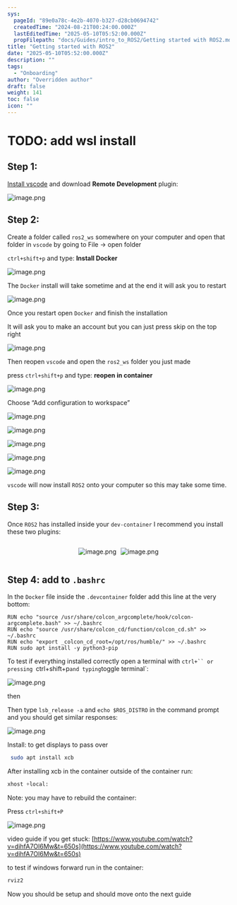 ```yaml
---
sys:
  pageId: "89e0a78c-4e2b-4070-b327-d28cb0694742"
  createdTime: "2024-08-21T00:24:00.000Z"
  lastEditedTime: "2025-05-10T05:52:00.000Z"
  propFilepath: "docs/Guides/intro_to_ROS2/Getting started with ROS2.md"
title: "Getting started with ROS2"
date: "2025-05-10T05:52:00.000Z"
description: ""
tags:
  - "Onboarding"
author: "Overridden author"
draft: false
weight: 141
toc: false
icon: ""
---
```


# TODO: add wsl install

## Step 1:

[Install vscode](https://code.visualstudio.com/download) and download **Remote Development** plugin:

![image.png](https://prod-files-secure.s3.us-west-2.amazonaws.com/d518164a-d88e-44d1-a4ee-3adb3bd8bce0/efb52993-1881-4a40-b95e-6f020334f022/image.png?X-Amz-Algorithm=AWS4-HMAC-SHA256&X-Amz-Content-Sha256=UNSIGNED-PAYLOAD&X-Amz-Credential=ASIAZI2LB4662OX3NAVV%2F20250511%2Fus-west-2%2Fs3%2Faws4_request&X-Amz-Date=20250511T131631Z&X-Amz-Expires=3600&X-Amz-Security-Token=IQoJb3JpZ2luX2VjEBAaCXVzLXdlc3QtMiJGMEQCIBj8xcg0WOiT2Ec37bEOMvCQTygnyS%2BheWvZC9O6prkJAiAh0bhBPlZLFeZRy9Pw2wYdOdPs3paDdnlkDJcByhFSliqIBAi5%2F%2F%2F%2F%2F%2F%2F%2F%2F%2F8BEAAaDDYzNzQyMzE4MzgwNSIMv5RMJ8wDiGHa%2Fq%2FXKtwDH2e9LBsWy8YASz9CI9zaTQaYJYRMYkh%2BT08zDv64ilrEmOhelebAfgK2BrpXrNJr3pnmRurtYWbIcxSopH1t5pd2J835xObxV0I3dh40XQBtddD5QrcPfOsiypTHf6xwmrbnTC4ISTqZUkpNB7z4vnkQy5VdU54Xt5GxiN4kkgLsCOo%2B2ex9GQviKxpux6VCQ4%2F%2Fh1aCqKtQUd1UDIJuOd8LQigaf%2BxD5FLDPiyiSX5aE%2F%2BcDKV0WoYTl60sPV5jrHZwhXrox%2BR7KizwbsOsrOsGBlm%2F4Mh1ppL%2F0rLHrARgwP%2BWTLmtsnM4FeSXp0k1NMHy6Tdshviex8sXSjSlnOc9zBf6yd6ExnU05xy4BsaQHE8u6AaIttT5NG1iev4g42C3GTC0TNQHmn0plC68EHmaL8PYaa289IgXLInoh%2FC%2BerOZe%2FNrFqVQWYoGfSfFH7XRbCdPMwrhuu5czVv0gl1VxNU3KR6cemFDsLHYgl%2BFsJiIFv7qAFfvbIHbckmseg1HhG%2Fg9Ce9RarLhu5OydMLDlmiOln%2FAM1w%2BJSu3Kbi5dxDLzZlScwnc0%2FEOzmx2Y38XUwcS0xHIxzpGotodMrg8TDvim8eNKHBRlZrxiM1xTomoFhGG3%2BtLUww%2B7iBwQY6pgF%2FXnAIZQuvcAG%2F%2FmfhWszmWC5nZ3NDDSDpDFuuUdjCim9cf5D7MwxqGz1VUBbnYYiz2tLZFGBVLVtXGVcYFK68UVTjmigLFUTQimFub%2Fz7NRwvuJ%2BLX7fDl%2F6GEuOnQq5YW%2FPy5wJjXBb5AXJnNGJA9h%2F1ocjlGXbtSWqNEBc93JYdDzY7RzcZt%2FgkzD9wt80NvUkS0IjRSBV6aOpyfprMVEtAEX6I&X-Amz-Signature=5877c7bbc1666a8983684908a06c6ead6b7d49fb9c30d13dd26c7820fad70f7b&X-Amz-SignedHeaders=host&x-id=GetObject)

## Step 2:

Create a folder called `ros2_ws` somewhere on your computer and open that folder in `vscode` by going to File → open folder 

`ctrl+shift+p` and type: **Install Docker**

![image.png](https://prod-files-secure.s3.us-west-2.amazonaws.com/d518164a-d88e-44d1-a4ee-3adb3bd8bce0/2269dc0e-1cd5-47ff-bceb-c04ad9b2eab0/image.png?X-Amz-Algorithm=AWS4-HMAC-SHA256&X-Amz-Content-Sha256=UNSIGNED-PAYLOAD&X-Amz-Credential=ASIAZI2LB4662OX3NAVV%2F20250511%2Fus-west-2%2Fs3%2Faws4_request&X-Amz-Date=20250511T131631Z&X-Amz-Expires=3600&X-Amz-Security-Token=IQoJb3JpZ2luX2VjEBAaCXVzLXdlc3QtMiJGMEQCIBj8xcg0WOiT2Ec37bEOMvCQTygnyS%2BheWvZC9O6prkJAiAh0bhBPlZLFeZRy9Pw2wYdOdPs3paDdnlkDJcByhFSliqIBAi5%2F%2F%2F%2F%2F%2F%2F%2F%2F%2F8BEAAaDDYzNzQyMzE4MzgwNSIMv5RMJ8wDiGHa%2Fq%2FXKtwDH2e9LBsWy8YASz9CI9zaTQaYJYRMYkh%2BT08zDv64ilrEmOhelebAfgK2BrpXrNJr3pnmRurtYWbIcxSopH1t5pd2J835xObxV0I3dh40XQBtddD5QrcPfOsiypTHf6xwmrbnTC4ISTqZUkpNB7z4vnkQy5VdU54Xt5GxiN4kkgLsCOo%2B2ex9GQviKxpux6VCQ4%2F%2Fh1aCqKtQUd1UDIJuOd8LQigaf%2BxD5FLDPiyiSX5aE%2F%2BcDKV0WoYTl60sPV5jrHZwhXrox%2BR7KizwbsOsrOsGBlm%2F4Mh1ppL%2F0rLHrARgwP%2BWTLmtsnM4FeSXp0k1NMHy6Tdshviex8sXSjSlnOc9zBf6yd6ExnU05xy4BsaQHE8u6AaIttT5NG1iev4g42C3GTC0TNQHmn0plC68EHmaL8PYaa289IgXLInoh%2FC%2BerOZe%2FNrFqVQWYoGfSfFH7XRbCdPMwrhuu5czVv0gl1VxNU3KR6cemFDsLHYgl%2BFsJiIFv7qAFfvbIHbckmseg1HhG%2Fg9Ce9RarLhu5OydMLDlmiOln%2FAM1w%2BJSu3Kbi5dxDLzZlScwnc0%2FEOzmx2Y38XUwcS0xHIxzpGotodMrg8TDvim8eNKHBRlZrxiM1xTomoFhGG3%2BtLUww%2B7iBwQY6pgF%2FXnAIZQuvcAG%2F%2FmfhWszmWC5nZ3NDDSDpDFuuUdjCim9cf5D7MwxqGz1VUBbnYYiz2tLZFGBVLVtXGVcYFK68UVTjmigLFUTQimFub%2Fz7NRwvuJ%2BLX7fDl%2F6GEuOnQq5YW%2FPy5wJjXBb5AXJnNGJA9h%2F1ocjlGXbtSWqNEBc93JYdDzY7RzcZt%2FgkzD9wt80NvUkS0IjRSBV6aOpyfprMVEtAEX6I&X-Amz-Signature=50efea8d529280343c8d71fcc1a8e5925e41cb9296e0d0c1ae526334a0cd112a&X-Amz-SignedHeaders=host&x-id=GetObject)

The `Docker` install will take sometime and at the end it will ask you to restart

![image.png](https://prod-files-secure.s3.us-west-2.amazonaws.com/d518164a-d88e-44d1-a4ee-3adb3bd8bce0/ed233f78-be33-4b1f-b89c-9c346c0e961e/image.png?X-Amz-Algorithm=AWS4-HMAC-SHA256&X-Amz-Content-Sha256=UNSIGNED-PAYLOAD&X-Amz-Credential=ASIAZI2LB4662OX3NAVV%2F20250511%2Fus-west-2%2Fs3%2Faws4_request&X-Amz-Date=20250511T131631Z&X-Amz-Expires=3600&X-Amz-Security-Token=IQoJb3JpZ2luX2VjEBAaCXVzLXdlc3QtMiJGMEQCIBj8xcg0WOiT2Ec37bEOMvCQTygnyS%2BheWvZC9O6prkJAiAh0bhBPlZLFeZRy9Pw2wYdOdPs3paDdnlkDJcByhFSliqIBAi5%2F%2F%2F%2F%2F%2F%2F%2F%2F%2F8BEAAaDDYzNzQyMzE4MzgwNSIMv5RMJ8wDiGHa%2Fq%2FXKtwDH2e9LBsWy8YASz9CI9zaTQaYJYRMYkh%2BT08zDv64ilrEmOhelebAfgK2BrpXrNJr3pnmRurtYWbIcxSopH1t5pd2J835xObxV0I3dh40XQBtddD5QrcPfOsiypTHf6xwmrbnTC4ISTqZUkpNB7z4vnkQy5VdU54Xt5GxiN4kkgLsCOo%2B2ex9GQviKxpux6VCQ4%2F%2Fh1aCqKtQUd1UDIJuOd8LQigaf%2BxD5FLDPiyiSX5aE%2F%2BcDKV0WoYTl60sPV5jrHZwhXrox%2BR7KizwbsOsrOsGBlm%2F4Mh1ppL%2F0rLHrARgwP%2BWTLmtsnM4FeSXp0k1NMHy6Tdshviex8sXSjSlnOc9zBf6yd6ExnU05xy4BsaQHE8u6AaIttT5NG1iev4g42C3GTC0TNQHmn0plC68EHmaL8PYaa289IgXLInoh%2FC%2BerOZe%2FNrFqVQWYoGfSfFH7XRbCdPMwrhuu5czVv0gl1VxNU3KR6cemFDsLHYgl%2BFsJiIFv7qAFfvbIHbckmseg1HhG%2Fg9Ce9RarLhu5OydMLDlmiOln%2FAM1w%2BJSu3Kbi5dxDLzZlScwnc0%2FEOzmx2Y38XUwcS0xHIxzpGotodMrg8TDvim8eNKHBRlZrxiM1xTomoFhGG3%2BtLUww%2B7iBwQY6pgF%2FXnAIZQuvcAG%2F%2FmfhWszmWC5nZ3NDDSDpDFuuUdjCim9cf5D7MwxqGz1VUBbnYYiz2tLZFGBVLVtXGVcYFK68UVTjmigLFUTQimFub%2Fz7NRwvuJ%2BLX7fDl%2F6GEuOnQq5YW%2FPy5wJjXBb5AXJnNGJA9h%2F1ocjlGXbtSWqNEBc93JYdDzY7RzcZt%2FgkzD9wt80NvUkS0IjRSBV6aOpyfprMVEtAEX6I&X-Amz-Signature=0892e79baf5faeccb798b467711ea7a2898d6bdc244573c4a2af350c3a28bba1&X-Amz-SignedHeaders=host&x-id=GetObject)

Once you restart open `Docker` and finish the installation

It will ask you to make an account but you can just press skip on the top right

![image.png](https://prod-files-secure.s3.us-west-2.amazonaws.com/d518164a-d88e-44d1-a4ee-3adb3bd8bce0/21010ad9-1659-4fd9-9f59-9932a09b2a3d/image.png?X-Amz-Algorithm=AWS4-HMAC-SHA256&X-Amz-Content-Sha256=UNSIGNED-PAYLOAD&X-Amz-Credential=ASIAZI2LB4662OX3NAVV%2F20250511%2Fus-west-2%2Fs3%2Faws4_request&X-Amz-Date=20250511T131631Z&X-Amz-Expires=3600&X-Amz-Security-Token=IQoJb3JpZ2luX2VjEBAaCXVzLXdlc3QtMiJGMEQCIBj8xcg0WOiT2Ec37bEOMvCQTygnyS%2BheWvZC9O6prkJAiAh0bhBPlZLFeZRy9Pw2wYdOdPs3paDdnlkDJcByhFSliqIBAi5%2F%2F%2F%2F%2F%2F%2F%2F%2F%2F8BEAAaDDYzNzQyMzE4MzgwNSIMv5RMJ8wDiGHa%2Fq%2FXKtwDH2e9LBsWy8YASz9CI9zaTQaYJYRMYkh%2BT08zDv64ilrEmOhelebAfgK2BrpXrNJr3pnmRurtYWbIcxSopH1t5pd2J835xObxV0I3dh40XQBtddD5QrcPfOsiypTHf6xwmrbnTC4ISTqZUkpNB7z4vnkQy5VdU54Xt5GxiN4kkgLsCOo%2B2ex9GQviKxpux6VCQ4%2F%2Fh1aCqKtQUd1UDIJuOd8LQigaf%2BxD5FLDPiyiSX5aE%2F%2BcDKV0WoYTl60sPV5jrHZwhXrox%2BR7KizwbsOsrOsGBlm%2F4Mh1ppL%2F0rLHrARgwP%2BWTLmtsnM4FeSXp0k1NMHy6Tdshviex8sXSjSlnOc9zBf6yd6ExnU05xy4BsaQHE8u6AaIttT5NG1iev4g42C3GTC0TNQHmn0plC68EHmaL8PYaa289IgXLInoh%2FC%2BerOZe%2FNrFqVQWYoGfSfFH7XRbCdPMwrhuu5czVv0gl1VxNU3KR6cemFDsLHYgl%2BFsJiIFv7qAFfvbIHbckmseg1HhG%2Fg9Ce9RarLhu5OydMLDlmiOln%2FAM1w%2BJSu3Kbi5dxDLzZlScwnc0%2FEOzmx2Y38XUwcS0xHIxzpGotodMrg8TDvim8eNKHBRlZrxiM1xTomoFhGG3%2BtLUww%2B7iBwQY6pgF%2FXnAIZQuvcAG%2F%2FmfhWszmWC5nZ3NDDSDpDFuuUdjCim9cf5D7MwxqGz1VUBbnYYiz2tLZFGBVLVtXGVcYFK68UVTjmigLFUTQimFub%2Fz7NRwvuJ%2BLX7fDl%2F6GEuOnQq5YW%2FPy5wJjXBb5AXJnNGJA9h%2F1ocjlGXbtSWqNEBc93JYdDzY7RzcZt%2FgkzD9wt80NvUkS0IjRSBV6aOpyfprMVEtAEX6I&X-Amz-Signature=ec5aee9982bf40844c8b7f4b87cfc7aeef61816240ffc5369e5381e6bc34c4dd&X-Amz-SignedHeaders=host&x-id=GetObject)

Then reopen `vscode` and open the `ros2_ws` folder you just made

press `ctrl+shift+p` and type: **reopen in container**

![image.png](https://prod-files-secure.s3.us-west-2.amazonaws.com/d518164a-d88e-44d1-a4ee-3adb3bd8bce0/4e93b8c2-41ad-488c-8095-c74205196118/image.png?X-Amz-Algorithm=AWS4-HMAC-SHA256&X-Amz-Content-Sha256=UNSIGNED-PAYLOAD&X-Amz-Credential=ASIAZI2LB4662OX3NAVV%2F20250511%2Fus-west-2%2Fs3%2Faws4_request&X-Amz-Date=20250511T131631Z&X-Amz-Expires=3600&X-Amz-Security-Token=IQoJb3JpZ2luX2VjEBAaCXVzLXdlc3QtMiJGMEQCIBj8xcg0WOiT2Ec37bEOMvCQTygnyS%2BheWvZC9O6prkJAiAh0bhBPlZLFeZRy9Pw2wYdOdPs3paDdnlkDJcByhFSliqIBAi5%2F%2F%2F%2F%2F%2F%2F%2F%2F%2F8BEAAaDDYzNzQyMzE4MzgwNSIMv5RMJ8wDiGHa%2Fq%2FXKtwDH2e9LBsWy8YASz9CI9zaTQaYJYRMYkh%2BT08zDv64ilrEmOhelebAfgK2BrpXrNJr3pnmRurtYWbIcxSopH1t5pd2J835xObxV0I3dh40XQBtddD5QrcPfOsiypTHf6xwmrbnTC4ISTqZUkpNB7z4vnkQy5VdU54Xt5GxiN4kkgLsCOo%2B2ex9GQviKxpux6VCQ4%2F%2Fh1aCqKtQUd1UDIJuOd8LQigaf%2BxD5FLDPiyiSX5aE%2F%2BcDKV0WoYTl60sPV5jrHZwhXrox%2BR7KizwbsOsrOsGBlm%2F4Mh1ppL%2F0rLHrARgwP%2BWTLmtsnM4FeSXp0k1NMHy6Tdshviex8sXSjSlnOc9zBf6yd6ExnU05xy4BsaQHE8u6AaIttT5NG1iev4g42C3GTC0TNQHmn0plC68EHmaL8PYaa289IgXLInoh%2FC%2BerOZe%2FNrFqVQWYoGfSfFH7XRbCdPMwrhuu5czVv0gl1VxNU3KR6cemFDsLHYgl%2BFsJiIFv7qAFfvbIHbckmseg1HhG%2Fg9Ce9RarLhu5OydMLDlmiOln%2FAM1w%2BJSu3Kbi5dxDLzZlScwnc0%2FEOzmx2Y38XUwcS0xHIxzpGotodMrg8TDvim8eNKHBRlZrxiM1xTomoFhGG3%2BtLUww%2B7iBwQY6pgF%2FXnAIZQuvcAG%2F%2FmfhWszmWC5nZ3NDDSDpDFuuUdjCim9cf5D7MwxqGz1VUBbnYYiz2tLZFGBVLVtXGVcYFK68UVTjmigLFUTQimFub%2Fz7NRwvuJ%2BLX7fDl%2F6GEuOnQq5YW%2FPy5wJjXBb5AXJnNGJA9h%2F1ocjlGXbtSWqNEBc93JYdDzY7RzcZt%2FgkzD9wt80NvUkS0IjRSBV6aOpyfprMVEtAEX6I&X-Amz-Signature=de773b6f16e135e35f904d598c36ccd6cd009e5b7d4abf8b95d69f7d31645ebc&X-Amz-SignedHeaders=host&x-id=GetObject)

Choose “Add configuration to workspace”

![image.png](https://prod-files-secure.s3.us-west-2.amazonaws.com/d518164a-d88e-44d1-a4ee-3adb3bd8bce0/9560b282-5060-4989-ba37-97e7b2c22476/image.png?X-Amz-Algorithm=AWS4-HMAC-SHA256&X-Amz-Content-Sha256=UNSIGNED-PAYLOAD&X-Amz-Credential=ASIAZI2LB4662OX3NAVV%2F20250511%2Fus-west-2%2Fs3%2Faws4_request&X-Amz-Date=20250511T131631Z&X-Amz-Expires=3600&X-Amz-Security-Token=IQoJb3JpZ2luX2VjEBAaCXVzLXdlc3QtMiJGMEQCIBj8xcg0WOiT2Ec37bEOMvCQTygnyS%2BheWvZC9O6prkJAiAh0bhBPlZLFeZRy9Pw2wYdOdPs3paDdnlkDJcByhFSliqIBAi5%2F%2F%2F%2F%2F%2F%2F%2F%2F%2F8BEAAaDDYzNzQyMzE4MzgwNSIMv5RMJ8wDiGHa%2Fq%2FXKtwDH2e9LBsWy8YASz9CI9zaTQaYJYRMYkh%2BT08zDv64ilrEmOhelebAfgK2BrpXrNJr3pnmRurtYWbIcxSopH1t5pd2J835xObxV0I3dh40XQBtddD5QrcPfOsiypTHf6xwmrbnTC4ISTqZUkpNB7z4vnkQy5VdU54Xt5GxiN4kkgLsCOo%2B2ex9GQviKxpux6VCQ4%2F%2Fh1aCqKtQUd1UDIJuOd8LQigaf%2BxD5FLDPiyiSX5aE%2F%2BcDKV0WoYTl60sPV5jrHZwhXrox%2BR7KizwbsOsrOsGBlm%2F4Mh1ppL%2F0rLHrARgwP%2BWTLmtsnM4FeSXp0k1NMHy6Tdshviex8sXSjSlnOc9zBf6yd6ExnU05xy4BsaQHE8u6AaIttT5NG1iev4g42C3GTC0TNQHmn0plC68EHmaL8PYaa289IgXLInoh%2FC%2BerOZe%2FNrFqVQWYoGfSfFH7XRbCdPMwrhuu5czVv0gl1VxNU3KR6cemFDsLHYgl%2BFsJiIFv7qAFfvbIHbckmseg1HhG%2Fg9Ce9RarLhu5OydMLDlmiOln%2FAM1w%2BJSu3Kbi5dxDLzZlScwnc0%2FEOzmx2Y38XUwcS0xHIxzpGotodMrg8TDvim8eNKHBRlZrxiM1xTomoFhGG3%2BtLUww%2B7iBwQY6pgF%2FXnAIZQuvcAG%2F%2FmfhWszmWC5nZ3NDDSDpDFuuUdjCim9cf5D7MwxqGz1VUBbnYYiz2tLZFGBVLVtXGVcYFK68UVTjmigLFUTQimFub%2Fz7NRwvuJ%2BLX7fDl%2F6GEuOnQq5YW%2FPy5wJjXBb5AXJnNGJA9h%2F1ocjlGXbtSWqNEBc93JYdDzY7RzcZt%2FgkzD9wt80NvUkS0IjRSBV6aOpyfprMVEtAEX6I&X-Amz-Signature=066da499d853b65a19599663bae41ffdebb0ba9aaedb2fcdd65abf305aaf157b&X-Amz-SignedHeaders=host&x-id=GetObject)

![image.png](https://prod-files-secure.s3.us-west-2.amazonaws.com/d518164a-d88e-44d1-a4ee-3adb3bd8bce0/2ee63f81-886b-48e8-a553-dc6e5eac99e4/image.png?X-Amz-Algorithm=AWS4-HMAC-SHA256&X-Amz-Content-Sha256=UNSIGNED-PAYLOAD&X-Amz-Credential=ASIAZI2LB4662OX3NAVV%2F20250511%2Fus-west-2%2Fs3%2Faws4_request&X-Amz-Date=20250511T131631Z&X-Amz-Expires=3600&X-Amz-Security-Token=IQoJb3JpZ2luX2VjEBAaCXVzLXdlc3QtMiJGMEQCIBj8xcg0WOiT2Ec37bEOMvCQTygnyS%2BheWvZC9O6prkJAiAh0bhBPlZLFeZRy9Pw2wYdOdPs3paDdnlkDJcByhFSliqIBAi5%2F%2F%2F%2F%2F%2F%2F%2F%2F%2F8BEAAaDDYzNzQyMzE4MzgwNSIMv5RMJ8wDiGHa%2Fq%2FXKtwDH2e9LBsWy8YASz9CI9zaTQaYJYRMYkh%2BT08zDv64ilrEmOhelebAfgK2BrpXrNJr3pnmRurtYWbIcxSopH1t5pd2J835xObxV0I3dh40XQBtddD5QrcPfOsiypTHf6xwmrbnTC4ISTqZUkpNB7z4vnkQy5VdU54Xt5GxiN4kkgLsCOo%2B2ex9GQviKxpux6VCQ4%2F%2Fh1aCqKtQUd1UDIJuOd8LQigaf%2BxD5FLDPiyiSX5aE%2F%2BcDKV0WoYTl60sPV5jrHZwhXrox%2BR7KizwbsOsrOsGBlm%2F4Mh1ppL%2F0rLHrARgwP%2BWTLmtsnM4FeSXp0k1NMHy6Tdshviex8sXSjSlnOc9zBf6yd6ExnU05xy4BsaQHE8u6AaIttT5NG1iev4g42C3GTC0TNQHmn0plC68EHmaL8PYaa289IgXLInoh%2FC%2BerOZe%2FNrFqVQWYoGfSfFH7XRbCdPMwrhuu5czVv0gl1VxNU3KR6cemFDsLHYgl%2BFsJiIFv7qAFfvbIHbckmseg1HhG%2Fg9Ce9RarLhu5OydMLDlmiOln%2FAM1w%2BJSu3Kbi5dxDLzZlScwnc0%2FEOzmx2Y38XUwcS0xHIxzpGotodMrg8TDvim8eNKHBRlZrxiM1xTomoFhGG3%2BtLUww%2B7iBwQY6pgF%2FXnAIZQuvcAG%2F%2FmfhWszmWC5nZ3NDDSDpDFuuUdjCim9cf5D7MwxqGz1VUBbnYYiz2tLZFGBVLVtXGVcYFK68UVTjmigLFUTQimFub%2Fz7NRwvuJ%2BLX7fDl%2F6GEuOnQq5YW%2FPy5wJjXBb5AXJnNGJA9h%2F1ocjlGXbtSWqNEBc93JYdDzY7RzcZt%2FgkzD9wt80NvUkS0IjRSBV6aOpyfprMVEtAEX6I&X-Amz-Signature=f5e4d78aa2379e9b16dc72b8e46dd3200e64f960c2d1b4813ef67c7989e24f4f&X-Amz-SignedHeaders=host&x-id=GetObject)

![image.png](https://prod-files-secure.s3.us-west-2.amazonaws.com/d518164a-d88e-44d1-a4ee-3adb3bd8bce0/ae1580b2-b048-407e-aed9-b584224a7a04/image.png?X-Amz-Algorithm=AWS4-HMAC-SHA256&X-Amz-Content-Sha256=UNSIGNED-PAYLOAD&X-Amz-Credential=ASIAZI2LB4662OX3NAVV%2F20250511%2Fus-west-2%2Fs3%2Faws4_request&X-Amz-Date=20250511T131631Z&X-Amz-Expires=3600&X-Amz-Security-Token=IQoJb3JpZ2luX2VjEBAaCXVzLXdlc3QtMiJGMEQCIBj8xcg0WOiT2Ec37bEOMvCQTygnyS%2BheWvZC9O6prkJAiAh0bhBPlZLFeZRy9Pw2wYdOdPs3paDdnlkDJcByhFSliqIBAi5%2F%2F%2F%2F%2F%2F%2F%2F%2F%2F8BEAAaDDYzNzQyMzE4MzgwNSIMv5RMJ8wDiGHa%2Fq%2FXKtwDH2e9LBsWy8YASz9CI9zaTQaYJYRMYkh%2BT08zDv64ilrEmOhelebAfgK2BrpXrNJr3pnmRurtYWbIcxSopH1t5pd2J835xObxV0I3dh40XQBtddD5QrcPfOsiypTHf6xwmrbnTC4ISTqZUkpNB7z4vnkQy5VdU54Xt5GxiN4kkgLsCOo%2B2ex9GQviKxpux6VCQ4%2F%2Fh1aCqKtQUd1UDIJuOd8LQigaf%2BxD5FLDPiyiSX5aE%2F%2BcDKV0WoYTl60sPV5jrHZwhXrox%2BR7KizwbsOsrOsGBlm%2F4Mh1ppL%2F0rLHrARgwP%2BWTLmtsnM4FeSXp0k1NMHy6Tdshviex8sXSjSlnOc9zBf6yd6ExnU05xy4BsaQHE8u6AaIttT5NG1iev4g42C3GTC0TNQHmn0plC68EHmaL8PYaa289IgXLInoh%2FC%2BerOZe%2FNrFqVQWYoGfSfFH7XRbCdPMwrhuu5czVv0gl1VxNU3KR6cemFDsLHYgl%2BFsJiIFv7qAFfvbIHbckmseg1HhG%2Fg9Ce9RarLhu5OydMLDlmiOln%2FAM1w%2BJSu3Kbi5dxDLzZlScwnc0%2FEOzmx2Y38XUwcS0xHIxzpGotodMrg8TDvim8eNKHBRlZrxiM1xTomoFhGG3%2BtLUww%2B7iBwQY6pgF%2FXnAIZQuvcAG%2F%2FmfhWszmWC5nZ3NDDSDpDFuuUdjCim9cf5D7MwxqGz1VUBbnYYiz2tLZFGBVLVtXGVcYFK68UVTjmigLFUTQimFub%2Fz7NRwvuJ%2BLX7fDl%2F6GEuOnQq5YW%2FPy5wJjXBb5AXJnNGJA9h%2F1ocjlGXbtSWqNEBc93JYdDzY7RzcZt%2FgkzD9wt80NvUkS0IjRSBV6aOpyfprMVEtAEX6I&X-Amz-Signature=8653d5e19df168bfaea21011ed1b31accd893f15e185d4e10bb21bdf06db4170&X-Amz-SignedHeaders=host&x-id=GetObject)

![image.png](https://prod-files-secure.s3.us-west-2.amazonaws.com/d518164a-d88e-44d1-a4ee-3adb3bd8bce0/53255b28-f75e-430f-b9e3-c0ac8577e42b/image.png?X-Amz-Algorithm=AWS4-HMAC-SHA256&X-Amz-Content-Sha256=UNSIGNED-PAYLOAD&X-Amz-Credential=ASIAZI2LB4662OX3NAVV%2F20250511%2Fus-west-2%2Fs3%2Faws4_request&X-Amz-Date=20250511T131631Z&X-Amz-Expires=3600&X-Amz-Security-Token=IQoJb3JpZ2luX2VjEBAaCXVzLXdlc3QtMiJGMEQCIBj8xcg0WOiT2Ec37bEOMvCQTygnyS%2BheWvZC9O6prkJAiAh0bhBPlZLFeZRy9Pw2wYdOdPs3paDdnlkDJcByhFSliqIBAi5%2F%2F%2F%2F%2F%2F%2F%2F%2F%2F8BEAAaDDYzNzQyMzE4MzgwNSIMv5RMJ8wDiGHa%2Fq%2FXKtwDH2e9LBsWy8YASz9CI9zaTQaYJYRMYkh%2BT08zDv64ilrEmOhelebAfgK2BrpXrNJr3pnmRurtYWbIcxSopH1t5pd2J835xObxV0I3dh40XQBtddD5QrcPfOsiypTHf6xwmrbnTC4ISTqZUkpNB7z4vnkQy5VdU54Xt5GxiN4kkgLsCOo%2B2ex9GQviKxpux6VCQ4%2F%2Fh1aCqKtQUd1UDIJuOd8LQigaf%2BxD5FLDPiyiSX5aE%2F%2BcDKV0WoYTl60sPV5jrHZwhXrox%2BR7KizwbsOsrOsGBlm%2F4Mh1ppL%2F0rLHrARgwP%2BWTLmtsnM4FeSXp0k1NMHy6Tdshviex8sXSjSlnOc9zBf6yd6ExnU05xy4BsaQHE8u6AaIttT5NG1iev4g42C3GTC0TNQHmn0plC68EHmaL8PYaa289IgXLInoh%2FC%2BerOZe%2FNrFqVQWYoGfSfFH7XRbCdPMwrhuu5czVv0gl1VxNU3KR6cemFDsLHYgl%2BFsJiIFv7qAFfvbIHbckmseg1HhG%2Fg9Ce9RarLhu5OydMLDlmiOln%2FAM1w%2BJSu3Kbi5dxDLzZlScwnc0%2FEOzmx2Y38XUwcS0xHIxzpGotodMrg8TDvim8eNKHBRlZrxiM1xTomoFhGG3%2BtLUww%2B7iBwQY6pgF%2FXnAIZQuvcAG%2F%2FmfhWszmWC5nZ3NDDSDpDFuuUdjCim9cf5D7MwxqGz1VUBbnYYiz2tLZFGBVLVtXGVcYFK68UVTjmigLFUTQimFub%2Fz7NRwvuJ%2BLX7fDl%2F6GEuOnQq5YW%2FPy5wJjXBb5AXJnNGJA9h%2F1ocjlGXbtSWqNEBc93JYdDzY7RzcZt%2FgkzD9wt80NvUkS0IjRSBV6aOpyfprMVEtAEX6I&X-Amz-Signature=6b4c2ac06826a610492b1893c0b7d3cd7d02b08ec99b1cedaf90df6937088bed&X-Amz-SignedHeaders=host&x-id=GetObject)

![image.png](https://prod-files-secure.s3.us-west-2.amazonaws.com/d518164a-d88e-44d1-a4ee-3adb3bd8bce0/7c562767-5af9-4ffb-97d1-327bcdf4ee00/image.png?X-Amz-Algorithm=AWS4-HMAC-SHA256&X-Amz-Content-Sha256=UNSIGNED-PAYLOAD&X-Amz-Credential=ASIAZI2LB4662OX3NAVV%2F20250511%2Fus-west-2%2Fs3%2Faws4_request&X-Amz-Date=20250511T131631Z&X-Amz-Expires=3600&X-Amz-Security-Token=IQoJb3JpZ2luX2VjEBAaCXVzLXdlc3QtMiJGMEQCIBj8xcg0WOiT2Ec37bEOMvCQTygnyS%2BheWvZC9O6prkJAiAh0bhBPlZLFeZRy9Pw2wYdOdPs3paDdnlkDJcByhFSliqIBAi5%2F%2F%2F%2F%2F%2F%2F%2F%2F%2F8BEAAaDDYzNzQyMzE4MzgwNSIMv5RMJ8wDiGHa%2Fq%2FXKtwDH2e9LBsWy8YASz9CI9zaTQaYJYRMYkh%2BT08zDv64ilrEmOhelebAfgK2BrpXrNJr3pnmRurtYWbIcxSopH1t5pd2J835xObxV0I3dh40XQBtddD5QrcPfOsiypTHf6xwmrbnTC4ISTqZUkpNB7z4vnkQy5VdU54Xt5GxiN4kkgLsCOo%2B2ex9GQviKxpux6VCQ4%2F%2Fh1aCqKtQUd1UDIJuOd8LQigaf%2BxD5FLDPiyiSX5aE%2F%2BcDKV0WoYTl60sPV5jrHZwhXrox%2BR7KizwbsOsrOsGBlm%2F4Mh1ppL%2F0rLHrARgwP%2BWTLmtsnM4FeSXp0k1NMHy6Tdshviex8sXSjSlnOc9zBf6yd6ExnU05xy4BsaQHE8u6AaIttT5NG1iev4g42C3GTC0TNQHmn0plC68EHmaL8PYaa289IgXLInoh%2FC%2BerOZe%2FNrFqVQWYoGfSfFH7XRbCdPMwrhuu5czVv0gl1VxNU3KR6cemFDsLHYgl%2BFsJiIFv7qAFfvbIHbckmseg1HhG%2Fg9Ce9RarLhu5OydMLDlmiOln%2FAM1w%2BJSu3Kbi5dxDLzZlScwnc0%2FEOzmx2Y38XUwcS0xHIxzpGotodMrg8TDvim8eNKHBRlZrxiM1xTomoFhGG3%2BtLUww%2B7iBwQY6pgF%2FXnAIZQuvcAG%2F%2FmfhWszmWC5nZ3NDDSDpDFuuUdjCim9cf5D7MwxqGz1VUBbnYYiz2tLZFGBVLVtXGVcYFK68UVTjmigLFUTQimFub%2Fz7NRwvuJ%2BLX7fDl%2F6GEuOnQq5YW%2FPy5wJjXBb5AXJnNGJA9h%2F1ocjlGXbtSWqNEBc93JYdDzY7RzcZt%2FgkzD9wt80NvUkS0IjRSBV6aOpyfprMVEtAEX6I&X-Amz-Signature=f0c39ec15c19094fa8069f42d3f9e25943a47c53654585e30567c25ec1937d17&X-Amz-SignedHeaders=host&x-id=GetObject)

`vscode` will now install `ROS2` onto your computer so this may take some time.

## Step 3:

Once `ROS2` has installed inside your `dev-container` I recommend you install these two plugins:

<div style="display: flex;flex-direction: row; column-gap:10px; max-width: 630px;justify-content: center;">
<div>

![image.png](https://prod-files-secure.s3.us-west-2.amazonaws.com/d518164a-d88e-44d1-a4ee-3adb3bd8bce0/3fc3d550-5a54-4ba1-ba6b-faa01cdb7369/image.png?X-Amz-Algorithm=AWS4-HMAC-SHA256&X-Amz-Content-Sha256=UNSIGNED-PAYLOAD&X-Amz-Credential=ASIAZI2LB466X7C26OEO%2F20250511%2Fus-west-2%2Fs3%2Faws4_request&X-Amz-Date=20250511T131634Z&X-Amz-Expires=3600&X-Amz-Security-Token=IQoJb3JpZ2luX2VjEBEaCXVzLXdlc3QtMiJHMEUCIG7GHwflMsc6wDqKIb2oU5unjIdJC2wMt7zrPQe1HT60AiEAk40KhOpygKKPrqJAlmDsf8DOT%2FhjXoXgDaRR3zheKPYqiAQIuv%2F%2F%2F%2F%2F%2F%2F%2F%2F%2FARAAGgw2Mzc0MjMxODM4MDUiDJhPY3OpnV1pYqm9YCrcA5YyXVDXYnbNuD9Uku0Ftp16np5YdPdTpdwJS2fnf%2FAWoDZhM09Q05Km2E0dpqhok2mSWCQKfgM%2BKxLmlfI8HtlAVv9YyUmrKm3lw%2FrFCrM6%2FPj1NxwtpxHPx79FJYPE1pKjm%2FsJpcA9dxwbOgydX1jPz6uGUxPcHPseO63PCXTObO%2FzBOEqRT3Dx%2Fmv9SXzOJEUMK9EI96vRpYEvXET8giNwMPFDFPdMLcQ8WsVwgq%2BKOJlMsSqIQ37rNXbU4Y8YvWKXQtY18d0AAxIUNr6EOH8JGtJ9jI4yiyHoQpyXbG6k5c%2Fx6lP8pv2bcpN%2FOTEmavKNlXt1xTNRcQAmv0h0v17Womn9kdOgVKcdfxW3poM6bC1kk4RgnXip6OJ79Kv%2FymVcYNFG%2BU4QEp5%2FSMAEJxPypzm%2FGAcWXYlR5rnmBt0TUoqB1t4avu04suuNnd3zBlAMejG2jRa9FlNTp3XZ6ifc3CQ94ShIBPQJ8y7AJ3s6ya6PLWfq6HHuEoZomxAsh0lPiOPHID8pJJY4yORsxMt%2FVlW693sbTK%2BxqCxg7zKthfbCL%2BEBR1g4JSKyR%2BCA%2FhZug1FiBWQ25IwPD%2FI%2F%2Fx9rbTdzxyfXOMo9C0nU3wzker2RA7T%2B1dS%2FIwyMMzPgcEGOqUBWuT0cLN4fteBrcBhKTCCjyWoJwhAB6kJ0hSnX6Y5dSrXm5rU2CIRcPlSxbeny96kjWnQtKjqbNBUBVuOKpBhectlFvytjmY7TQd7BgqTdUIuJfU38%2FGip%2BFO5alJkAXSEMRl8iNBDaGnyVXTj7JzWWfxTkDe6UuEYzBfSObER8qeNZhnbGNTTfHQFkCju44F%2BzuWTamA2XN7v8RW3kuB7KwPHmuo&X-Amz-Signature=8f2f8f609e4d5b90f42b32c5f0d09edc969a1674d660886bdbd4ccdfbe979d4e&X-Amz-SignedHeaders=host&x-id=GetObject)

</div>
<div>

![image.png](https://prod-files-secure.s3.us-west-2.amazonaws.com/d518164a-d88e-44d1-a4ee-3adb3bd8bce0/d994cc66-13c2-4093-a5a3-f84cf4601a82/image.png?X-Amz-Algorithm=AWS4-HMAC-SHA256&X-Amz-Content-Sha256=UNSIGNED-PAYLOAD&X-Amz-Credential=ASIAZI2LB466ZC6INFP2%2F20250511%2Fus-west-2%2Fs3%2Faws4_request&X-Amz-Date=20250511T131634Z&X-Amz-Expires=3600&X-Amz-Security-Token=IQoJb3JpZ2luX2VjEBQaCXVzLXdlc3QtMiJHMEUCIGKbWf%2FgE9N9nZBRskXRerASArOOPwvNtgwuxms3T2wnAiEA12GtsYKdaZoVsd6aCVY5M%2FTa%2BDHOHbgsKH2wK2QaIzIqiAQIvf%2F%2F%2F%2F%2F%2F%2F%2F%2F%2FARAAGgw2Mzc0MjMxODM4MDUiDJy3EZAIajnBELMikircAzWwj4OdmLAI%2BXtJ9OAOC26CQEkSCwHoF4dbw08XjVCErc6ocuIwWZsMLISDeAXqXLQkFSoKv3lXEOiw3eFtpMivLsfzskl3r7pw5fKHPc9XuxmrgcBFEqY6StWcSuAgfgYxGTSZol90qCLfteMg9pLu0MOT4t1WMTc79lQn2b9IkbIrjPGrmU0i7wFNe6l0cPdIS%2FeOW8wnWAg6MOMSrAMtdTcQYUBYnW2pRDJJhFtg5m4Xgqe7kHvLY9VsFDOj4gyYS%2F1zarZlV9UsB9IGfLKiqBNbPUBvm%2BFuaXG9mTGgJkxHr5rk1xmtcXUG%2BlD7n%2F%2FVf28fz3CXWTnO3L%2F5F2zMv0NQpFZgFbV79kGsCBhkODn1Xd4409%2FzVbj%2BCNUNnHLVusN374bWuYLBGeldzpzoFzeNFvjDhvzHALFzdvpye0CPMW0tgCEOawIePaY8p6V0CrkD7d2%2FY%2BCI9WVupLFqOkHIMZpzhrukpGdAtUZWrvqKyGcMpk5L2NevS50nV%2B7b2e4XJFg0CKGbwtwYf0t9RtIxN2UdxXiRrTHvGiOgNL8N7Ompd%2BiRbU4Kl%2BI%2F8jECsCDQc0gT0Dkzyqnvwl8bVEJVI3PILajkchRy4jJMugrngywlME3zCgekMISmgsEGOqUBFw0RbiJ8hvLeEGp7GGfK0SLMRxkIfUkrCk5b1Q0Ln%2F2vgenmuX7prm8q07%2B5hDY%2Bxy%2BdlrJaqWvihKLJrryVEOhGZqn8opaobsBSQICz3%2FPVUVJt%2BlSRqMtBDak9QFO06LRJMv%2F5cOd69hbwFmSauKrzJETPF0v0quoQRudkZyXZBv4uFWH%2FxDrI6%2BFoISmww2Qn3HAgEtbOkP78S7PEIQ7lUVA9&X-Amz-Signature=79c3add49b8d2afe234b724237d11a44faab8823bd0912b42ccda1e48c08a2d6&X-Amz-SignedHeaders=host&x-id=GetObject)

</div>
</div>

## Step 4: add to `.bashrc`

In the `Docker` file inside the `.devcontainer` folder add this line at the very bottom: 

```docker
RUN echo "source /usr/share/colcon_argcomplete/hook/colcon-argcomplete.bash" >> ~/.bashrc
RUN echo "source /usr/share/colcon_cd/function/colcon_cd.sh" >> ~/.bashrc
RUN echo "export _colcon_cd_root=/opt/ros/humble/" >> ~/.bashrc
RUN sudo apt install -y python3-pip 
```

To test if everything installed correctly open a terminal with `ctrl+`` or pressing `ctrl+shift+p` and typing `toggle terminal`:

![image.png](https://prod-files-secure.s3.us-west-2.amazonaws.com/d518164a-d88e-44d1-a4ee-3adb3bd8bce0/6a4943d8-b04e-4c02-9a58-775f3384d1a5/image.png?X-Amz-Algorithm=AWS4-HMAC-SHA256&X-Amz-Content-Sha256=UNSIGNED-PAYLOAD&X-Amz-Credential=ASIAZI2LB4662OX3NAVV%2F20250511%2Fus-west-2%2Fs3%2Faws4_request&X-Amz-Date=20250511T131631Z&X-Amz-Expires=3600&X-Amz-Security-Token=IQoJb3JpZ2luX2VjEBAaCXVzLXdlc3QtMiJGMEQCIBj8xcg0WOiT2Ec37bEOMvCQTygnyS%2BheWvZC9O6prkJAiAh0bhBPlZLFeZRy9Pw2wYdOdPs3paDdnlkDJcByhFSliqIBAi5%2F%2F%2F%2F%2F%2F%2F%2F%2F%2F8BEAAaDDYzNzQyMzE4MzgwNSIMv5RMJ8wDiGHa%2Fq%2FXKtwDH2e9LBsWy8YASz9CI9zaTQaYJYRMYkh%2BT08zDv64ilrEmOhelebAfgK2BrpXrNJr3pnmRurtYWbIcxSopH1t5pd2J835xObxV0I3dh40XQBtddD5QrcPfOsiypTHf6xwmrbnTC4ISTqZUkpNB7z4vnkQy5VdU54Xt5GxiN4kkgLsCOo%2B2ex9GQviKxpux6VCQ4%2F%2Fh1aCqKtQUd1UDIJuOd8LQigaf%2BxD5FLDPiyiSX5aE%2F%2BcDKV0WoYTl60sPV5jrHZwhXrox%2BR7KizwbsOsrOsGBlm%2F4Mh1ppL%2F0rLHrARgwP%2BWTLmtsnM4FeSXp0k1NMHy6Tdshviex8sXSjSlnOc9zBf6yd6ExnU05xy4BsaQHE8u6AaIttT5NG1iev4g42C3GTC0TNQHmn0plC68EHmaL8PYaa289IgXLInoh%2FC%2BerOZe%2FNrFqVQWYoGfSfFH7XRbCdPMwrhuu5czVv0gl1VxNU3KR6cemFDsLHYgl%2BFsJiIFv7qAFfvbIHbckmseg1HhG%2Fg9Ce9RarLhu5OydMLDlmiOln%2FAM1w%2BJSu3Kbi5dxDLzZlScwnc0%2FEOzmx2Y38XUwcS0xHIxzpGotodMrg8TDvim8eNKHBRlZrxiM1xTomoFhGG3%2BtLUww%2B7iBwQY6pgF%2FXnAIZQuvcAG%2F%2FmfhWszmWC5nZ3NDDSDpDFuuUdjCim9cf5D7MwxqGz1VUBbnYYiz2tLZFGBVLVtXGVcYFK68UVTjmigLFUTQimFub%2Fz7NRwvuJ%2BLX7fDl%2F6GEuOnQq5YW%2FPy5wJjXBb5AXJnNGJA9h%2F1ocjlGXbtSWqNEBc93JYdDzY7RzcZt%2FgkzD9wt80NvUkS0IjRSBV6aOpyfprMVEtAEX6I&X-Amz-Signature=b6adb5fe1cc0de70eb190d7e7d6b5ddf0fff467e6abdf1bb7822c7a36492f0a1&X-Amz-SignedHeaders=host&x-id=GetObject)

then 

Then type `lsb_release -a` and `echo $ROS_DISTRO` in the command prompt and you should get similar responses:

![image.png](https://prod-files-secure.s3.us-west-2.amazonaws.com/d518164a-d88e-44d1-a4ee-3adb3bd8bce0/3e635dec-a805-4e85-8b9e-d000e5b71a4e/image.png?X-Amz-Algorithm=AWS4-HMAC-SHA256&X-Amz-Content-Sha256=UNSIGNED-PAYLOAD&X-Amz-Credential=ASIAZI2LB4662OX3NAVV%2F20250511%2Fus-west-2%2Fs3%2Faws4_request&X-Amz-Date=20250511T131631Z&X-Amz-Expires=3600&X-Amz-Security-Token=IQoJb3JpZ2luX2VjEBAaCXVzLXdlc3QtMiJGMEQCIBj8xcg0WOiT2Ec37bEOMvCQTygnyS%2BheWvZC9O6prkJAiAh0bhBPlZLFeZRy9Pw2wYdOdPs3paDdnlkDJcByhFSliqIBAi5%2F%2F%2F%2F%2F%2F%2F%2F%2F%2F8BEAAaDDYzNzQyMzE4MzgwNSIMv5RMJ8wDiGHa%2Fq%2FXKtwDH2e9LBsWy8YASz9CI9zaTQaYJYRMYkh%2BT08zDv64ilrEmOhelebAfgK2BrpXrNJr3pnmRurtYWbIcxSopH1t5pd2J835xObxV0I3dh40XQBtddD5QrcPfOsiypTHf6xwmrbnTC4ISTqZUkpNB7z4vnkQy5VdU54Xt5GxiN4kkgLsCOo%2B2ex9GQviKxpux6VCQ4%2F%2Fh1aCqKtQUd1UDIJuOd8LQigaf%2BxD5FLDPiyiSX5aE%2F%2BcDKV0WoYTl60sPV5jrHZwhXrox%2BR7KizwbsOsrOsGBlm%2F4Mh1ppL%2F0rLHrARgwP%2BWTLmtsnM4FeSXp0k1NMHy6Tdshviex8sXSjSlnOc9zBf6yd6ExnU05xy4BsaQHE8u6AaIttT5NG1iev4g42C3GTC0TNQHmn0plC68EHmaL8PYaa289IgXLInoh%2FC%2BerOZe%2FNrFqVQWYoGfSfFH7XRbCdPMwrhuu5czVv0gl1VxNU3KR6cemFDsLHYgl%2BFsJiIFv7qAFfvbIHbckmseg1HhG%2Fg9Ce9RarLhu5OydMLDlmiOln%2FAM1w%2BJSu3Kbi5dxDLzZlScwnc0%2FEOzmx2Y38XUwcS0xHIxzpGotodMrg8TDvim8eNKHBRlZrxiM1xTomoFhGG3%2BtLUww%2B7iBwQY6pgF%2FXnAIZQuvcAG%2F%2FmfhWszmWC5nZ3NDDSDpDFuuUdjCim9cf5D7MwxqGz1VUBbnYYiz2tLZFGBVLVtXGVcYFK68UVTjmigLFUTQimFub%2Fz7NRwvuJ%2BLX7fDl%2F6GEuOnQq5YW%2FPy5wJjXBb5AXJnNGJA9h%2F1ocjlGXbtSWqNEBc93JYdDzY7RzcZt%2FgkzD9wt80NvUkS0IjRSBV6aOpyfprMVEtAEX6I&X-Amz-Signature=f9b2ae06cb99fc09c14b48a8edc2bc7391b655c4f066faf09824ffe8a5a7cf8c&X-Amz-SignedHeaders=host&x-id=GetObject)

Install:  to get displays to pass over

```bash
 sudo apt install xcb
```

After installing xcb in the container outside of the container run:

```python
xhost +local:
```

Note: you may have to rebuild the container:

Press `ctrl+shift+P`

![image.png](https://prod-files-secure.s3.us-west-2.amazonaws.com/d518164a-d88e-44d1-a4ee-3adb3bd8bce0/6c2be660-2618-4c38-9c26-53554f7a0b7b/image.png?X-Amz-Algorithm=AWS4-HMAC-SHA256&X-Amz-Content-Sha256=UNSIGNED-PAYLOAD&X-Amz-Credential=ASIAZI2LB4662OX3NAVV%2F20250511%2Fus-west-2%2Fs3%2Faws4_request&X-Amz-Date=20250511T131631Z&X-Amz-Expires=3600&X-Amz-Security-Token=IQoJb3JpZ2luX2VjEBAaCXVzLXdlc3QtMiJGMEQCIBj8xcg0WOiT2Ec37bEOMvCQTygnyS%2BheWvZC9O6prkJAiAh0bhBPlZLFeZRy9Pw2wYdOdPs3paDdnlkDJcByhFSliqIBAi5%2F%2F%2F%2F%2F%2F%2F%2F%2F%2F8BEAAaDDYzNzQyMzE4MzgwNSIMv5RMJ8wDiGHa%2Fq%2FXKtwDH2e9LBsWy8YASz9CI9zaTQaYJYRMYkh%2BT08zDv64ilrEmOhelebAfgK2BrpXrNJr3pnmRurtYWbIcxSopH1t5pd2J835xObxV0I3dh40XQBtddD5QrcPfOsiypTHf6xwmrbnTC4ISTqZUkpNB7z4vnkQy5VdU54Xt5GxiN4kkgLsCOo%2B2ex9GQviKxpux6VCQ4%2F%2Fh1aCqKtQUd1UDIJuOd8LQigaf%2BxD5FLDPiyiSX5aE%2F%2BcDKV0WoYTl60sPV5jrHZwhXrox%2BR7KizwbsOsrOsGBlm%2F4Mh1ppL%2F0rLHrARgwP%2BWTLmtsnM4FeSXp0k1NMHy6Tdshviex8sXSjSlnOc9zBf6yd6ExnU05xy4BsaQHE8u6AaIttT5NG1iev4g42C3GTC0TNQHmn0plC68EHmaL8PYaa289IgXLInoh%2FC%2BerOZe%2FNrFqVQWYoGfSfFH7XRbCdPMwrhuu5czVv0gl1VxNU3KR6cemFDsLHYgl%2BFsJiIFv7qAFfvbIHbckmseg1HhG%2Fg9Ce9RarLhu5OydMLDlmiOln%2FAM1w%2BJSu3Kbi5dxDLzZlScwnc0%2FEOzmx2Y38XUwcS0xHIxzpGotodMrg8TDvim8eNKHBRlZrxiM1xTomoFhGG3%2BtLUww%2B7iBwQY6pgF%2FXnAIZQuvcAG%2F%2FmfhWszmWC5nZ3NDDSDpDFuuUdjCim9cf5D7MwxqGz1VUBbnYYiz2tLZFGBVLVtXGVcYFK68UVTjmigLFUTQimFub%2Fz7NRwvuJ%2BLX7fDl%2F6GEuOnQq5YW%2FPy5wJjXBb5AXJnNGJA9h%2F1ocjlGXbtSWqNEBc93JYdDzY7RzcZt%2FgkzD9wt80NvUkS0IjRSBV6aOpyfprMVEtAEX6I&X-Amz-Signature=fe43c5af3358294d418e24a919602de3f3a0562ba1ffdc4f64edd3549c511068&X-Amz-SignedHeaders=host&x-id=GetObject)

video guide if you get stuck: [https://www.youtube.com/watch?v=dihfA7Ol6Mw&t=650s](https://www.youtube.com/watch?v=dihfA7Ol6Mw&t=650s)

to test if windows forward run in the container:

```bash
rviz2
```

Now you should be setup and should move onto the next guide 
